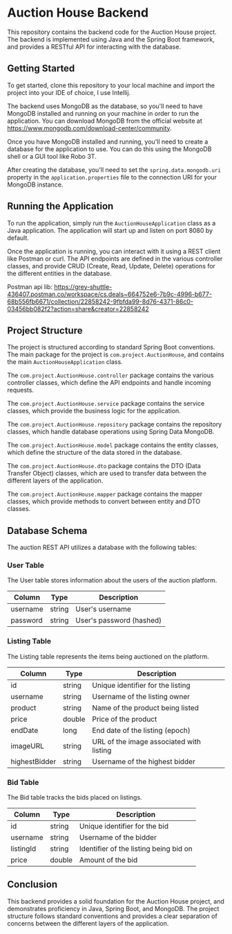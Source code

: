 # Auction House Backend

This repository contains the backend code for the Auction House project. The backend is implemented using Java and the Spring Boot framework, and provides a RESTful API for interacting with the database.

## Getting Started

To get started, clone this repository to your local machine and import the project into your IDE of choice, I use Intellij. 

The backend uses MongoDB as the database, so you'll need to have MongoDB installed and running on your machine in order to run the application. You can download MongoDB from the official website at https://www.mongodb.com/download-center/community.

Once you have MongoDB installed and running, you'll need to create a database for the application to use. You can do this using the MongoDB shell or a GUI tool like Robo 3T.

After creating the database, you'll need to set the `spring.data.mongodb.uri` property in the `application.properties` file to the connection URI for your MongoDB instance.

## Running the Application

To run the application, simply run the `AuctionHouseApplication` class as a Java application. The application will start up and listen on port 8080 by default.

Once the application is running, you can interact with it using a REST client like Postman or curl. The API endpoints are defined in the various controller classes, and provide CRUD (Create, Read, Update, Delete) operations for the different entities in the database.

Postman api lib: https://grey-shuttle-436407.postman.co/workspace/cs.deals~664752e6-7b9c-4996-b677-68b556fb6671/collection/22858242-9fbfda99-8d76-4371-86c0-03456bb082f2?action=share&creator=22858242

## Project Structure

The project is structured according to standard Spring Boot conventions. The main package for the project is `com.project.AuctionHouse`, and contains the main `AuctionHouseApplication` class.

The `com.project.AuctionHouse.controller` package contains the various controller classes, which define the API endpoints and handle incoming requests.

The `com.project.AuctionHouse.service` package contains the service classes, which provide the business logic for the application.

The `com.project.AuctionHouse.repository` package contains the repository classes, which handle database operations using Spring Data MongoDB.

The `com.project.AuctionHouse.model` package contains the entity classes, which define the structure of the data stored in the database.

The `com.project.AuctionHouse.dto` package contains the DTO (Data Transfer Object) classes, which are used to transfer data between the different layers of the application.

The `com.project.AuctionHouse.mapper` package contains the mapper classes, which provide methods to convert between entity and DTO classes.

## Database Schema

The auction REST API utilizes a database with the following tables:

### User Table

The User table stores information about the users of the auction platform.

| Column   | Type    | Description                    |
|----------|---------|--------------------------------|
| username | string  | User's username                |
| password | string  | User's password (hashed)       |

### Listing Table

The Listing table represents the items being auctioned on the platform.

| Column        | Type     | Description                            |
|---------------|----------|----------------------------------------|
| id            | string   | Unique identifier for the listing       |
| username      | string   | Username of the listing owner           |
| product       | string   | Name of the product being listed        |
| price         | double   | Price of the product                    |
| endDate       | long     | End date of the listing (epoch)     |
| imageURL      | string   | URL of the image associated with listing|
| highestBidder | string   | Username of the highest bidder          |

### Bid Table

The Bid table tracks the bids placed on listings.

| Column      | Type     | Description                      |
|-------------|----------|----------------------------------|
| id          | string   | Unique identifier for the bid     |
| username    | string   | Username of the bidder            |
| listingId   | string   | Identifier of the listing being bid on |
| price       | double   | Amount of the bid                 |


## Conclusion

This backend provides a solid foundation for the Auction House project, and demonstrates proficiency in Java, Spring Boot, and MongoDB. The project structure follows standard conventions and provides a clear separation of concerns between the different layers of the application.
